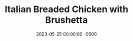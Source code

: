 ---
layout: post
title:  "Italian Breaded Chicken with Brushetta"
date:   2023-05-25 00:00:00 -0500
categories:
- Recipes
- Chicken
permalink: /recipes/breaded-chicken
image: /assets/Food/Chicken/Breaded/breaded-cover.jpg
ing: breaded-ing
facts: breaded-facts
Prep: 30
Rest: 
Cook: 14
Source1: https://www.youtube.com/watch?v=U5TuA2MtArk
Source2: 
tags: 
- parmesean
- mozzarella
- sauce
- tomato
- pasta
- toast
- cutlet
- breast
- parsely
- basil
- garlic
- bake
- breading
Description: An Italian style breaded chicken that's both gluten free and not deep fried sounds like a dream come true. This dish is elevated even more when made into Chicken Parmesan. It goes well with a side of Brushetta mix, either on its own or on a slice of toasted Italian bread
Instructions:
- Cut the chicken into cutlets. Make each piece even thickness by adding it to a bag and smashing it down to make it wide and thin. Sprinkle each side with salt. Refrigerate for at least 1 hour<br><br>

- Preheat oven (or air fryer) to 400F and line a cookie sheet with parchment paper and some spray<br><br>

- On a plate, measure out the flour. Add the garlic and onion powder, black pepper, and oregano to the plate and mix<br><br>

- To a medium bowl, add in the egg and water and beat the egg<br><br>

- To a separate plate, add the breadcrumb mix - oat flour, grated cheese, thyme, basil, salt, and pepper<br><br>

- In order, coat the chicken in the flour, egg, and breadcrumb mixes. Add it to the pan.<br><br>

- Cook the chicken, flipping and rotating racks halfway, or until the chicken is at least 165F. Bake in the oven for about 15 minutes at 400F, or in the air fryer for about 8 minutes at 400F<br><br>
- <center><img src="/assets/Food/Chicken/Breaded/breaded-7.jpg" alt="" class="instruction-image"></center><br>

- Optional (Chicken Parm) - add sauce (about 1/2 cup or 200 g for the whole batch) and cheese (about 3/4 cup or 150 g for the whole batch) to the top of the chicken, and broil until the cheese is melted (about 2 minutes). 

- Note - DO NOT USE PARCHMENT PAPER FOR CHICKEN PARM. IT WILL BURN UNDER THE BROILER Leave the door open a little for an electric oven<br><br>

- As the chicken cooks, you can make the Brushetta topping. Finely dice the tomatoes, and add to a medium bowl. Season, and optionally serve on a slice of toasted bread, or spoon on top of the chicken<br><br>
- <center><img src="/assets/Food/Chicken/Breaded/breaded-9.jpg" alt="" class="instruction-image"></center>
---
